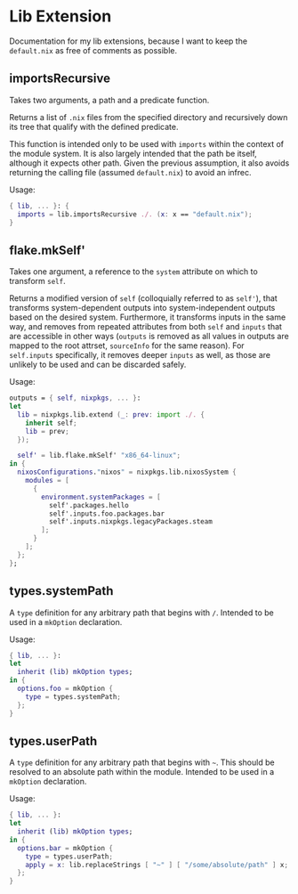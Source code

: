 # Lib Extension
Documentation for my lib extensions, because I want to keep the `default.nix` as free of comments as possible.

## importsRecursive
Takes two arguments, a path and a predicate function.

Returns a list of `.nix` files from the specified directory and recursively down its tree that qualify with the defined predicate.

This function is intended only to be used with `imports` within the context of the module system. It is also largely intended that the path be itself, although it expects other path. Given the previous assumption, it also avoids returning the calling file (assumed `default.nix`) to avoid an infrec.

Usage:
```nix
{ lib, ... }: {
  imports = lib.importsRecursive ./. (x: x == "default.nix");
}
```

## flake.mkSelf'
Takes one argument, a reference to the `system` attribute on which to transform `self`.

Returns a modified version of `self` (colloquially referred to as `self'`), that transforms system-dependent outputs into system-independent outputs based on the desired system. Furthermore, it transforms inputs in the same way, and removes from repeated attributes from both `self` and `inputs` that are accessible in other ways (`outputs` is removed as all values in outputs are mapped to the root attrset, `sourceInfo` for the same reason). For `self.inputs` specifically, it removes deeper `inputs` as well, as those are unlikely to be used and can be discarded safely.

Usage:
```nix
outputs = { self, nixpkgs, ... }:
let
  lib = nixpkgs.lib.extend (_: prev: import ./. {
    inherit self;
    lib = prev;
  });

  self' = lib.flake.mkSelf' "x86_64-linux";
in {
  nixosConfigurations."nixos" = nixpkgs.lib.nixosSystem {
    modules = [
      {
        environment.systemPackages = [
          self'.packages.hello
          self'.inputs.foo.packages.bar
          self'.inputs.nixpkgs.legacyPackages.steam
        ];
      }
    ];
  };
};
```

## types.systemPath
A `type` definition for any arbitrary path that begins with `/`. Intended to be used in a `mkOption` declaration.

Usage:
```nix
{ lib, ... }:
let
  inherit (lib) mkOption types;
in {
  options.foo = mkOption {
    type = types.systemPath;
  };
}
```

## types.userPath
A `type` definition for any arbitrary path that begins with `~`. This should be resolved to an absolute path within the module. Intended to be used in a `mkOption` declaration.

Usage:
```nix
{ lib, ... }:
let
  inherit (lib) mkOption types;
in {
  options.bar = mkOption {
    type = types.userPath;
    apply = x: lib.replaceStrings [ "~" ] [ "/some/absolute/path" ] x;
  };
}
```